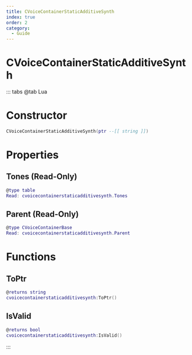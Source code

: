 ```yaml
---
title: CVoiceContainerStaticAdditiveSynth
index: true
order: 2
category:
  - Guide
---
```


# CVoiceContainerStaticAdditiveSynth

::: tabs
@tab Lua
# Constructor
```lua
CVoiceContainerStaticAdditiveSynth(ptr --[[ string ]])
```
# Properties
## Tones (Read-Only)
```lua
@type table
Read: cvoicecontainerstaticadditivesynth.Tones
```
## Parent (Read-Only)
```lua
@type CVoiceContainerBase
Read: cvoicecontainerstaticadditivesynth.Parent
```
# Functions
## ToPtr
```lua
@returns string
cvoicecontainerstaticadditivesynth:ToPtr()
```
## IsValid
```lua
@returns bool
cvoicecontainerstaticadditivesynth:IsValid()
```

:::